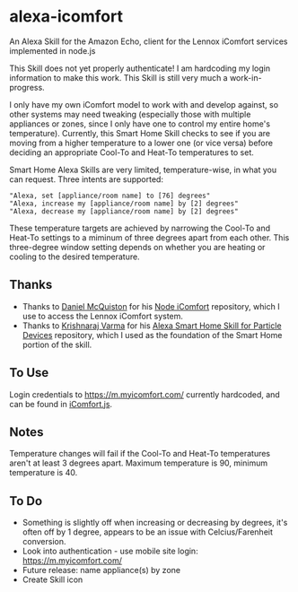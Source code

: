 # alexa-icomfort
An Alexa Skill for the Amazon Echo, client for the Lennox iComfort services implemented in node.js

This Skill does not yet properly authenticate! I am hardcoding my login information to make this work. This Skill is still very much a work-in-progress.

I only have my own iComfort model to work with and develop against, so other systems may need tweaking (especially those with multiple appliances or zones, since I only have one to control my entire home's temperature). Currently, this Smart Home Skill checks to see if you are moving from a higher temperature to a lower one (or vice versa) before deciding an appropriate Cool-To and Heat-To temperatures to set.

Smart Home Alexa Skills are very limited, temperature-wise, in what you can request. Three intents are supported:

```
"Alexa, set [appliance/room name] to [76] degrees"
"Alexa, increase my [appliance/room name] by [2] degrees"
"Alexa, decrease my [appliance/room name] by [2] degrees"
```

These temperature targets are achieved by narrowing the Cool-To and Heat-To settings to a miminum of three degrees apart from each other. This three-degree window setting depends on whether you are heating or cooling to the desired temperature.

## Thanks
- Thanks to [Daniel McQuiston](https://github.com/danielmcq) for his [Node iComfort](https://github.com/danielmcq/node-icomfort) repository, which I use to access the Lennox iComfort system.
- Thanks to [Krishnaraj Varma](https://github.com/krvarma/) for his [Alexa Smart Home Skill for Particle Devices](https://github.com/krvarma/particle-alexa-smart-home-skill) repository, which I used as the foundation of the Smart Home portion of the skill.

## To Use
Login credentials to https://m.myicomfort.com/ currently hardcoded, and can be found in [iComfort.js](https://github.com/kate-hall/alexa-icomfort/blob/master/src/iComfort.js#L1).

## Notes
Temperature changes will fail if the Cool-To and Heat-To temperatures aren't at least 3 degrees apart.
Maximum temperature is 90, minimum temperature is 40.

## To Do
- Something is slightly off when increasing or decreasing by degrees, it's often off by 1 degree, appears to be an issue with Celcius/Farenheit conversion.
- Look into authentication - use mobile site login: https://m.myicomfort.com/
- Future release: name appliance(s) by zone
- Create Skill icon

